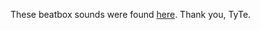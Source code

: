 These beatbox sounds were found [here](http://www.humanbeatbox.com/tips/p2_articleid/231).
Thank you, TyTe.
